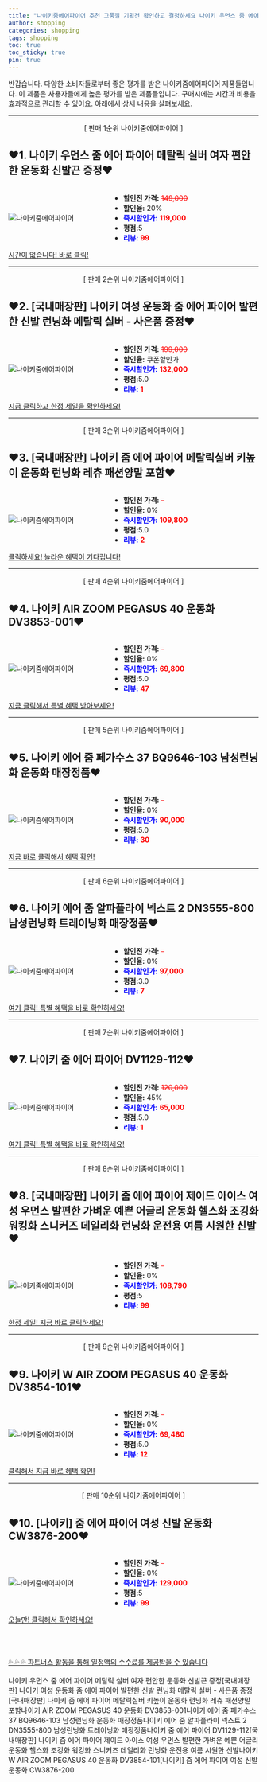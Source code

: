 ```yaml
---
title: "나이키줌에어파이어 추천 고품질 기획전 확인하고 결정하세요 나이키 우먼스 줌 에어 파이어"
author: shopping
categories: shopping
tags: shopping
toc: true
toc_sticky: true
pin: true
---
```

반갑습니다. 다양한 소비자들로부터 좋은 평가를 받은 나이키줌에어파이어 제품들입니다. 이 제품은 사용자들에게 높은 평가를 받은 제품들입니다. 구매시에는 시간과 비용을 효과적으로 관리할 수 있어요. 아래에서 상세 내용을 살펴보세요.

---
<p class="toplist" style="margin: 0 auto; display: block; width: fit-content;">[ 판매 1순위 나이키줌에어파이어 ]</p>

<h2><strong>❤️1. 나이키 우먼스 줌 에어 파이어 메탈릭 실버 여자 편안한 운동화 신발끈 증정❤️</strong></h2>

<div style="display: flex; align-items: center;">
    <div style="flex: 0.4;">
        <img src="https://thumbnail8.coupangcdn.com/thumbnails/remote/230x230ex/image/vendor_inventory/4f91/f0c24bb8f1bf83c669496cb7118cdd8c3cec1f1bd4c201212638f3a521e2.jpg" alt="나이키줌에어파이어" style="max-width: 100%;">
    </div>
    <div style="flex: 0.6; margin-left: 10px;">
        <ul>
            <li><strong>할인전 가격:</strong> <del style="color: red;">149,000</del></li>
            <li><strong>할인율:</strong> 20%</li>
            <li><span style='color:blue'><strong>즉시할인가:</strong></span> <span style='color:red'><strong>119,000</strong></span></li>
            <li><strong>평점:</strong>5</li>
            <li><span style='color:blue'><strong>리뷰:</strong></span> <span style='color:red'><strong>99</strong></span></li>
        </ul>
    </div>
</div>
<div class="center">
    <a href="https://selin100587001.github.io?lptag=AF9450613&subid=githubio&pageKey=8008047005&traceid=V0-153&itemId=22331526094&vendorItemId=90599284508" class="myButton">
        시간이 없습니다! 바로 클릭!
    </a>
</div>


---
<p class="toplist" style="margin: 0 auto; display: block; width: fit-content;">[ 판매 2순위 나이키줌에어파이어 ]</p>

<h2><strong>❤️2. [국내매장판] 나이키 여성 운동화 줌 에어 파이어 발편한 신발 런닝화 메탈릭 실버 - 사은품 증정❤️</strong></h2>

<div style="display: flex; align-items: center;">
    <div style="flex: 0.4;">
        <img src="https://thumbnail10.coupangcdn.com/thumbnails/remote/230x230ex/image/vendor_inventory/fe1d/753cd96c09ac8e41b5be39591553f68e6f67a9ac861a20feb071cf774ad0.jpg" alt="나이키줌에어파이어" style="max-width: 100%;">
    </div>
    <div style="flex: 0.6; margin-left: 10px;">
        <ul>
            <li><strong>할인전 가격:</strong> <del style="color: red;">199,000</del></li>
            <li><strong>할인율:</strong> 쿠폰할인가</li>
            <li><span style='color:blue'><strong>즉시할인가:</strong></span> <span style='color:red'><strong>132,000</strong></span></li>
            <li><strong>평점:</strong>5.0</li>
            <li><span style='color:blue'><strong>리뷰:</strong></span> <span style='color:red'><strong>1</strong></span></li>
        </ul>
    </div>
</div>
<div class="center">
    <a href="https://selin100587001.github.io?lptag=AF9450613&subid=githubio&pageKey=8155290143&traceid=V0-153&itemId=23226778971&vendorItemId=90303600786" class="myButton">
        지금 클릭하고 한정 세일을 확인하세요!
    </a>
</div>


---
<p class="toplist" style="margin: 0 auto; display: block; width: fit-content;">[ 판매 3순위 나이키줌에어파이어 ]</p>

<h2><strong>❤️3. [국내매장판] 나이키 줌 에어 파이어 메탈릭실버 키높이 운동화 런닝화 레츄 패션양말 포함❤️</strong></h2>

<div style="display: flex; align-items: center;">
    <div style="flex: 0.4;">
        <img src="https://thumbnail7.coupangcdn.com/thumbnails/remote/230x230ex/image/vendor_inventory/6dd7/a5a28cc7b818c7efc5614f47be8f31987493a1781ca4d3f8ea1d8d80bb9c.png" alt="나이키줌에어파이어" style="max-width: 100%;">
    </div>
    <div style="flex: 0.6; margin-left: 10px;">
        <ul>
            <li><strong>할인전 가격:</strong> <del style="color: red;">-</del></li>
            <li><strong>할인율:</strong> 0%</li>
            <li><span style='color:blue'><strong>즉시할인가:</strong></span> <span style='color:red'><strong>109,800</strong></span></li>
            <li><strong>평점:</strong>5.0</li>
            <li><span style='color:blue'><strong>리뷰:</strong></span> <span style='color:red'><strong>2</strong></span></li>
        </ul>
    </div>
</div>
<div class="center">
    <a href="https://selin100587001.github.io?lptag=AF9450613&subid=githubio&pageKey=8144505937&traceid=V0-153&itemId=23152833286&vendorItemId=90282958329" class="myButton">
        클릭하세요! 놀라운 혜택이 기다립니다!
    </a>
</div>


---
<p class="toplist" style="margin: 0 auto; display: block; width: fit-content;">[ 판매 4순위 나이키줌에어파이어 ]</p>

<h2><strong>❤️4. 나이키 AIR ZOOM PEGASUS 40 운동화 DV3853-001❤️</strong></h2>

<div style="display: flex; align-items: center;">
    <div style="flex: 0.4;">
        <img src="https://thumbnail6.coupangcdn.com/thumbnails/remote/230x230ex/image/vendor_inventory/9d1d/82cd217c6966641681e577d9c81c572fe1d8f89db58a29ead68d7d3e7de7.jpg" alt="나이키줌에어파이어" style="max-width: 100%;">
    </div>
    <div style="flex: 0.6; margin-left: 10px;">
        <ul>
            <li><strong>할인전 가격:</strong> <del style="color: red;">-</del></li>
            <li><strong>할인율:</strong> 0%</li>
            <li><span style='color:blue'><strong>즉시할인가:</strong></span> <span style='color:red'><strong>69,800</strong></span></li>
            <li><strong>평점:</strong>5.0</li>
            <li><span style='color:blue'><strong>리뷰:</strong></span> <span style='color:red'><strong>47</strong></span></li>
        </ul>
    </div>
</div>
<div class="center">
    <a href="https://selin100587001.github.io?lptag=AF9450613&subid=githubio&pageKey=7530665516&traceid=V0-153&itemId=19771945411&vendorItemId=90798102438" class="myButton">
        지금 클릭해서 특별 혜택 받아보세요!
    </a>
</div>


---
<p class="toplist" style="margin: 0 auto; display: block; width: fit-content;">[ 판매 5순위 나이키줌에어파이어 ]</p>

<h2><strong>❤️5. 나이키 에어 줌 페가수스 37 BQ9646-103 남성런닝화 운동화 매장정품❤️</strong></h2>

<div style="display: flex; align-items: center;">
    <div style="flex: 0.4;">
        <img src="https://thumbnail8.coupangcdn.com/thumbnails/remote/230x230ex/image/vendor_inventory/7408/2b7d83b7d72e5053ca2ba181d96ea023e4202aca686d38e8baece7f6293c.jpg" alt="나이키줌에어파이어" style="max-width: 100%;">
    </div>
    <div style="flex: 0.6; margin-left: 10px;">
        <ul>
            <li><strong>할인전 가격:</strong> <del style="color: red;">-</del></li>
            <li><strong>할인율:</strong> 0%</li>
            <li><span style='color:blue'><strong>즉시할인가:</strong></span> <span style='color:red'><strong>90,000</strong></span></li>
            <li><strong>평점:</strong>5.0</li>
            <li><span style='color:blue'><strong>리뷰:</strong></span> <span style='color:red'><strong>30</strong></span></li>
        </ul>
    </div>
</div>
<div class="center">
    <a href="https://selin100587001.github.io?lptag=AF9450613&subid=githubio&pageKey=6825524494&traceid=V0-153&itemId=16190253143&vendorItemId=90799141267" class="myButton">
        지금 바로 클릭해서 혜택 확인!
    </a>
</div>


---
<p class="toplist" style="margin: 0 auto; display: block; width: fit-content;">[ 판매 6순위 나이키줌에어파이어 ]</p>

<h2><strong>❤️6. 나이키 에어 줌 알파플라이 넥스트 2 DN3555-800 남성런닝화 트레이닝화 매장정품❤️</strong></h2>

<div style="display: flex; align-items: center;">
    <div style="flex: 0.4;">
        <img src="https://thumbnail7.coupangcdn.com/thumbnails/remote/230x230ex/image/vendor_inventory/4da4/9c79f518e7a2526780973650c57e19a9159b7c0969ab3e0ad5c0156dc372.jpg" alt="나이키줌에어파이어" style="max-width: 100%;">
    </div>
    <div style="flex: 0.6; margin-left: 10px;">
        <ul>
            <li><strong>할인전 가격:</strong> <del style="color: red;">-</del></li>
            <li><strong>할인율:</strong> 0%</li>
            <li><span style='color:blue'><strong>즉시할인가:</strong></span> <span style='color:red'><strong>97,000</strong></span></li>
            <li><strong>평점:</strong>3.0</li>
            <li><span style='color:blue'><strong>리뷰:</strong></span> <span style='color:red'><strong>7</strong></span></li>
        </ul>
    </div>
</div>
<div class="center">
    <a href="https://selin100587001.github.io?lptag=AF9450613&subid=githubio&pageKey=6854506891&traceid=V0-153&itemId=16341315579&vendorItemId=90799150522" class="myButton">
        여기 클릭! 특별 혜택을 바로 확인하세요!
    </a>
</div>


---
<p class="toplist" style="margin: 0 auto; display: block; width: fit-content;">[ 판매 7순위 나이키줌에어파이어 ]</p>

<h2><strong>❤️7. 나이키 줌 에어 파이어 DV1129-112❤️</strong></h2>

<div style="display: flex; align-items: center;">
    <div style="flex: 0.4;">
        <img src="https://thumbnail9.coupangcdn.com/thumbnails/remote/230x230ex/image/vendor_inventory/f15e/a726d197fc3c21e0d9eb39fe9f6c6d9de134d008990a211248da680fa55e.jpg" alt="나이키줌에어파이어" style="max-width: 100%;">
    </div>
    <div style="flex: 0.6; margin-left: 10px;">
        <ul>
            <li><strong>할인전 가격:</strong> <del style="color: red;">120,000</del></li>
            <li><strong>할인율:</strong> 45%</li>
            <li><span style='color:blue'><strong>즉시할인가:</strong></span> <span style='color:red'><strong>65,000</strong></span></li>
            <li><strong>평점:</strong>5.0</li>
            <li><span style='color:blue'><strong>리뷰:</strong></span> <span style='color:red'><strong>1</strong></span></li>
        </ul>
    </div>
</div>
<div class="center">
    <a href="https://selin100587001.github.io?lptag=AF9450613&subid=githubio&pageKey=7238725981&traceid=V0-153&itemId=22697242393&vendorItemId=89732917135" class="myButton">
        여기 클릭! 특별 혜택을 바로 확인하세요!
    </a>
</div>


---
<p class="toplist" style="margin: 0 auto; display: block; width: fit-content;">[ 판매 8순위 나이키줌에어파이어 ]</p>

<h2><strong>❤️8. [국내매장판] 나이키 줌 에어 파이어 제이드 아이스 여성 우먼스 발편한 가벼운 예쁜 어글리 운동화 헬스화 조깅화 워킹화 스니커즈 데일리화 런닝화 운전용 여름 시원한 신발❤️</strong></h2>

<div style="display: flex; align-items: center;">
    <div style="flex: 0.4;">
        <img src="https://thumbnail8.coupangcdn.com/thumbnails/remote/230x230ex/image/vendor_inventory/f033/6d55b3b64bb0b5bb6b96e6f61b183ace5d0183ed7d18d47f3e952ae83156.jpg" alt="나이키줌에어파이어" style="max-width: 100%;">
    </div>
    <div style="flex: 0.6; margin-left: 10px;">
        <ul>
            <li><strong>할인전 가격:</strong> <del style="color: red;">-</del></li>
            <li><strong>할인율:</strong> 0%</li>
            <li><span style='color:blue'><strong>즉시할인가:</strong></span> <span style='color:red'><strong>108,790</strong></span></li>
            <li><strong>평점:</strong>5</li>
            <li><span style='color:blue'><strong>리뷰:</strong></span> <span style='color:red'><strong>99</strong></span></li>
        </ul>
    </div>
</div>
<div class="center">
    <a href="https://selin100587001.github.io?lptag=AF9450613&subid=githubio&pageKey=8117201638&traceid=V0-153&itemId=23014786723&vendorItemId=90393985328" class="myButton">
        한정 세일! 지금 바로 클릭하세요!
    </a>
</div>


---
<p class="toplist" style="margin: 0 auto; display: block; width: fit-content;">[ 판매 9순위 나이키줌에어파이어 ]</p>

<h2><strong>❤️9. 나이키 W AIR ZOOM PEGASUS 40 운동화 DV3854-101❤️</strong></h2>

<div style="display: flex; align-items: center;">
    <div style="flex: 0.4;">
        <img src="https://thumbnail6.coupangcdn.com/thumbnails/remote/230x230ex/image/vendor_inventory/3480/4ca250a5ef65862c5494ab918dadd8b13cea5c21fa859136e058fd2843be.jpg" alt="나이키줌에어파이어" style="max-width: 100%;">
    </div>
    <div style="flex: 0.6; margin-left: 10px;">
        <ul>
            <li><strong>할인전 가격:</strong> <del style="color: red;">-</del></li>
            <li><strong>할인율:</strong> 0%</li>
            <li><span style='color:blue'><strong>즉시할인가:</strong></span> <span style='color:red'><strong>69,480</strong></span></li>
            <li><strong>평점:</strong>5.0</li>
            <li><span style='color:blue'><strong>리뷰:</strong></span> <span style='color:red'><strong>12</strong></span></li>
        </ul>
    </div>
</div>
<div class="center">
    <a href="https://selin100587001.github.io?lptag=AF9450613&subid=githubio&pageKey=7335097579&traceid=V0-153&itemId=20254889212&vendorItemId=90792972047" class="myButton">
        클릭해서 지금 바로 혜택 확인!
    </a>
</div>


---
<p class="toplist" style="margin: 0 auto; display: block; width: fit-content;">[ 판매 10순위 나이키줌에어파이어 ]</p>

<h2><strong>❤️10. [나이키] 줌 에어 파이어 여성 신발 운동화 CW3876-200❤️</strong></h2>

<div style="display: flex; align-items: center;">
    <div style="flex: 0.4;">
        <img src="https://thumbnail10.coupangcdn.com/thumbnails/remote/230x230ex/image/vendor_inventory/b60b/c186a0e8d5dd6a0f8399cf5e82033367a09a9fba224bd2f3f23d8f753e85.jpg" alt="나이키줌에어파이어" style="max-width: 100%;">
    </div>
    <div style="flex: 0.6; margin-left: 10px;">
        <ul>
            <li><strong>할인전 가격:</strong> <del style="color: red;">-</del></li>
            <li><strong>할인율:</strong> 0%</li>
            <li><span style='color:blue'><strong>즉시할인가:</strong></span> <span style='color:red'><strong>129,000</strong></span></li>
            <li><strong>평점:</strong>5</li>
            <li><span style='color:blue'><strong>리뷰:</strong></span> <span style='color:red'><strong>99</strong></span></li>
        </ul>
    </div>
</div>
<div class="center">
    <a href="https://selin100587001.github.io?lptag=AF9450613&subid=githubio&pageKey=8221953386&traceid=V0-153&itemId=23635227220&vendorItemId=90749865385" class="myButton">
        오늘만! 클릭해서 확인하세요!
    </a>
</div>

<br><br><br>[💦 💦 💦 파트너스 활동을 통해 일정액의 수수료를 제공받을 수 있습니다](https://link.coupang.com/a/bcpT2c)<br><br>나이키 우먼스 줌 에어 파이어 메탈릭 실버 여자 편안한 운동화 신발끈 증정[국내매장판] 나이키 여성 운동화 줌 에어 파이어 발편한 신발 런닝화 메탈릭 실버 - 사은품 증정[국내매장판] 나이키 줌 에어 파이어 메탈릭실버 키높이 운동화 런닝화 레츄 패션양말 포함나이키 AIR ZOOM PEGASUS 40 운동화 DV3853-001나이키 에어 줌 페가수스 37 BQ9646-103 남성런닝화 운동화 매장정품나이키 에어 줌 알파플라이 넥스트 2 DN3555-800 남성런닝화 트레이닝화 매장정품나이키 줌 에어 파이어 DV1129-112[국내매장판] 나이키 줌 에어 파이어 제이드 아이스 여성 우먼스 발편한 가벼운 예쁜 어글리 운동화 헬스화 조깅화 워킹화 스니커즈 데일리화 런닝화 운전용 여름 시원한 신발나이키 W AIR ZOOM PEGASUS 40 운동화 DV3854-101[나이키] 줌 에어 파이어 여성 신발 운동화 CW3876-200